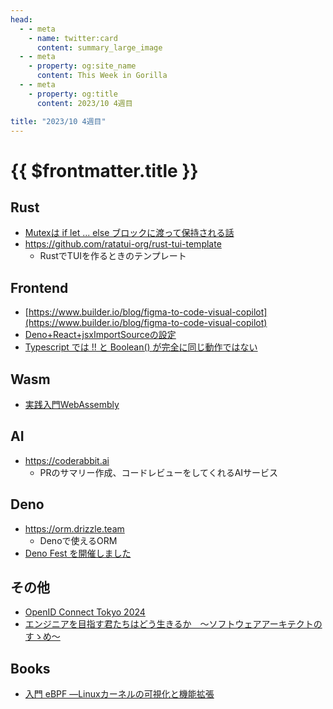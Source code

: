 ```yaml
---
head:
  - - meta
    - name: twitter:card
      content: summary_large_image
  - - meta
    - property: og:site_name
      content: This Week in Gorilla
  - - meta
    - property: og:title
      content: 2023/10 4週目

title: "2023/10 4週目"
---
```


# {{ $frontmatter.title }}

## Rust
- [Mutexは if let ... else ブロックに渡って保持される話](https://zenn.dev/skanehira/articles/2023-10-26-rust-if-let-mutex)
- https://github.com/ratatui-org/rust-tui-template
  - RustでTUIを作るときのテンプレート

## Frontend
- [https://www.builder.io/blog/figma-to-code-visual-copilot](https://www.builder.io/blog/figma-to-code-visual-copilot)
- [Deno+React+jsxImportSourceの設定](https://zenn.dev/anatoo/articles/bdd0afbffb02af)
- [Typescript では !! と Boolean() が完全に同じ動作ではない](https://zenn.dev/luvmini511/articles/c1903cca5ee018)

## Wasm
- [実践入門WebAssembly](https://nextpublishing.jp/book/17203.html)

## AI
- https://coderabbit.ai
  - PRのサマリー作成、コードレビューをしてくれるAIサービス

## Deno
- https://orm.drizzle.team
  - Denoで使えるORM
- [Deno Fest を開催しました](https://blog.kt3k.org/deno_fest)

## その他
- [OpenID Connect Tokyo 2024](https://www.openid.or.jp/summit/2024/)
- [エンジニアを目指す君たちはどう生きるか　～ソフトウェアアーキテクトのすゝめ～](https://speakerdeck.com/rhumie/enziniawomu-zhi-sujun-tatihadousheng-kiruka)

## Books
- [入門 eBPF ―Linuxカーネルの可視化と機能拡張](https://www.amazon.co.jp/dp/481440056X)
